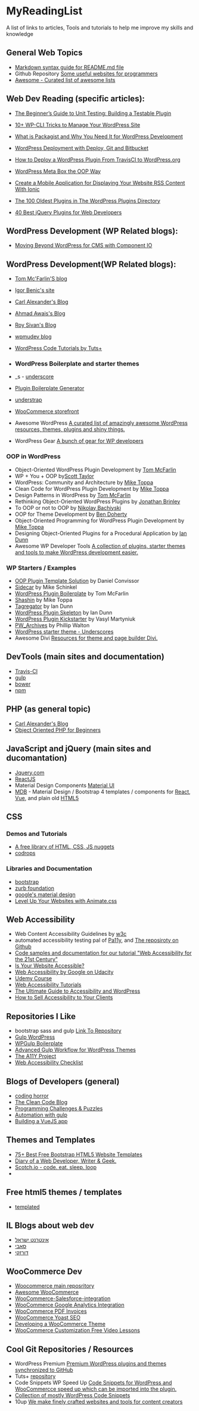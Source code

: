 # MyReadingList
A list of links to articles, Tools and tutorials to help me improve my skills and knowledge 
## General Web Topics
* [Markdown syntax guide for README.md file](https://confluence.atlassian.com/bitbucketserver/markdown-syntax-guide-776639995.html)
* Github Repository [Some useful websites for programmers](https://github.com/sdmg15/Best-websites-a-programmer-should-visit)
* [Awesome - Curated list of awesome lists](https://github.com/barbareshet/awesome)
## Web Dev Reading (specific articles):
* [The Beginner’s Guide to Unit Testing: Building a Testable Plugin](https://code.tutsplus.com/articles/the-beginners-guide-to-unit-testing-building-a-testable-plugin--wp-25741)
* [10+ WP-CLI Tricks to Manage Your WordPress Site](https://www.codeinwp.com/blog/wp-cli/)
* [What is Packagist and Why You Need It for WordPress Development](https://premium.wpmudev.org/blog/packagist-wordpress-development/)
* [WordPress Deployment with Deploy, Git and Bitbucket](https://www.ostraining.com/blog/wordpress/deploy-git-wordpress/)
* [How to Deploy a WordPress Plugin From TravisCI to WordPress.org](https://code.tutsplus.com/tutorials/how-to-deploy-wordpress-plugin-from-travisci-to-wordpressorg--cms-28831)
* [WordPress Meta Box the OOP Way](https://w3guy.com/wordpress-meta-box-oop/)

* [Create a Mobile Application for Displaying Your Website RSS Content With Ionic](https://code.tutsplus.com/tutorials/create-an-mobile-application-for-displaying-your-website-rss-content-with-ionic--cms-28838)
* [The 100 Oldest Plugins in The WordPress Plugins Directory](https://isabelcastillo.com/oldest-plugins)
* [40 Best jQuery Plugins for Web Developers](http://www.webdesigndev.com/best-jquery-plugins/)
## WordPress Development (WP Related blogs):

* [Moving Beyond WordPress for CMS with Component IO](https://scotch.io/tutorials/moving-beyond-wordpress-for-cms)

## WordPress Development(WP Related blogs):

* [Tom Mc'Farlin'S blog](https://tommcfarlin.com) 
* [Igor Benic's site](http://www.ibenic.com/)
* [Carl Alexander's Blog](https://carlalexander.ca/)
* [Ahmad Awais's Blog](https://ahmadawais.com/)
* [Roy Sivan's Blog](https://roysivan.com/)
* [wpmudev blog](https://premium.wpmudev.org/blog/)
* [WordPress Code Tutorials by Tuts+](https://code.tutsplus.com/categories/wordpress)

* ### WordPress Boilerplate and starter themes
* _s - [underscore](http://underscores.me/)
* [Plugin Boilerplate Generator](https://wppb.me/)
* [understrap](https://understrap.com/)
* [WooCommerce storefront](https://woocommerce.com/storefront/)
* Awesome WordPress [A curated list of amazingly awesome WordPress resources, themes, plugins and shiny things.](https://github.com/lukecav/awesome-wordpress)
* WordPress Gear [A bunch of gear for WP developers](https://github.com/lukecav/WordPress-Gear)

### OOP in WordPress
* Object-Oriented WordPress Plugin Development by [Tom McFarlin](http://tommcfarlin.com/object-oriented-wordpress-plugin/)
* WP + You + OOP by[Scott Taylor](http://scotty-t.com/2012/07/09/wp-you-oop/)
* WordPress: Community and Architecture by [Mike Toppa](http://www.toppa.com/2013/wordpress-community-and-architecture/)
* Clean Code for WordPress Plugin Development by [Mike Toppa](http://wordpress.tv/2011/11/14/mike-toppa-clean-code-for-wordpress-plugin-development/)
* Design Patterns in WordPress by [Tom McFarlin](http://wp.tutsplus.com/series/design-patterns-in-wordpress/)
* Rethinking Object-Oriented WordPress Plugins by [Jonathan Brinley](http://xplus3.net/2011/03/08/rethinking-object-oriented-wordpress-plugins/)
* To OOP or not to OOP by [Nikolay Bachiyski](http://wordpress.tv/2013/12/08/nikolay-bachiyski-to-oop-or-not-to-oop/)
* OOP for Theme Development by [Ben Doherty](http://wordpress.tv/2013/06/13/ben-doherty-oop-for-theme-development/)
* Object-Oriented Programming for WordPress Plugin Development by [Mike Toppa](http://www.slideshare.net/mtoppa/object-oriented-programming-for-wordpress-plugin-development)
* Designing Object-Oriented Plugins for a Procedural Application by [Ian Dunn](http://iandunn.name/designing-object-oriented-plugins-for-a-procedural-application/)
* Awesome WP Developer Tools [A collection of plugins, starter themes and tools to make WordPress development easier.](https://github.com/lukecav/awesome-wp-developer-tools)

### WP Starters / Examples
* [OOP Plugin Template Solution](https://github.com/convissor/oop-plugin-template-solution) by Daniel Convissor
* [Sidecar](https://github.com/newclarity/sidecar) by Mike Schinkel
* [WordPress Plugin Boilerplate](https://github.com/tommcfarlin/WordPress-Plugin-Boilerplate/) by Tom McFarlin
* [Shashin](http://wordpress.org/extend/plugins/shashin/) by Mike Toppa
* [Tagregator](http://wordpress.org/plugins/tagregator/) by Ian Dunn
* [WordPress Plugin Skeleton](https://github.com/iandunn/WordPress-Plugin-Skeleton) by Ian Dunn
* [WordPress Plugin Kickstarter](http://wordpress.org/extend/plugins/wordpress-plugin-kickstarter/) by Vasyl Martyniuk
* [PW_Archives](http://wordpress.org/extend/plugins/pw-archives/) by Phillip Walton
* [WordPress starter theme - Underscores](http://underscores.me/)
* Awesome Divi [Resources for theme and page builder Divi.](https://github.com/lukecav/awesome-divi)


## DevTools (main sites and documentation)
* [Travis-CI](https://travis-ci.org/)
* [gulp](https://gulpjs.com/)
* [bower](https://bower.io/)
* [npm](https://www.npmjs.com/)


## PHP (as general topic)
* [Carl Alexander's Blog](https://carlalexander.ca/)
* [Object Oriented PHP for Beginners](http://www.killerphp.com/tutorials/object-oriented-php/)


## JavaScript and jQuery (main sites and ducomantation)
* [Jquery.com](https://jquery.com/)
* [ReactJS](https://reactjs.org/)
* Material Design Components [Material UI](https://material-ui.com/)
* [MDB](https://mdbootstrap.com/) - Material Design / Bootstrap 4 templates / components for [React](https://mdbootstrap.com/react/), [Vue](https://mdbootstrap.com/vue/), and plain old [HTML5](https://mdbootstrap.com/material-design-for-bootstrap/)


## CSS

### Demos and Tutorials
* [A free library of HTML, CSS, JS nuggets](https://codyhouse.co/)
* [codrops](https://tympanus.net/codrops/)

### Libraries and Documentation
* [bootstrap](http://getbootstrap.com/)
* [zurb foundation](http://foundation.zurb.com/)
* [google's material design](http://materializecss.com/)
* [Level Up Your Websites with Animate.css](https://scotch.io/tutorials/level-up-your-websites-with-animatecss)


## Web Accessibility
* Web Content Accessibility Guidelines by [w3c](https://github.com/w3c/wcag)
* automated accessibility testing pal of [Pa11y](http://pa11y.org/), and [The reposiroty on Github](https://github.com/pa11y/pa11y)
* [Code samples and documentation for our tutorial "Web Accessibility for the 21st Century"](https://github.com/rahaeli/accessibility)
* [Is Your Website Accessible?](https://premium.wpmudev.org/blog/website-accessibility-ada/?utm_source=WPMU+DEV+Blog&utm_campaign=1ceb1c7c0f-Weekly_blog_update_081017&utm_medium=email&utm_term=0_591b793ca5-1ceb1c7c0f-104423769)
* [Web Accessibility by Google on Udacity](https://www.udacity.com/course/web-accessibility--ud891)
* [Udemy Course](https://www.udemy.com/website-accessibility-course/)
* [Web Accessibility Tutorials](https://www.w3.org/WAI/tutorials/)
* [The Ultimate Guide to Accessibility and WordPress](https://premium.wpmudev.org/blog/making-wordpress-accessible/)
* [How to Sell Accessibility to Your Clients](https://premium.wpmudev.org/blog/selling-accessibility-clients/)

## Repositories I Like
*  bootstrap sass and gulp [Link To Repository](https://github.com/leadout/bootstrap-sass-gulp)
* [Gulp WordPress](https://github.com/ahmadawais/WPGulp)
* [WPGulp Boilerplate](https://github.com/ahmadawais/WPGulpTheme)
* [Advanced Gulp Workflow for WordPress Themes](https://ahmadawais.com/my-advanced-gulp-workflow-for-wordpress-themes/)
* [The A11Y Project](http://a11yproject.com/)
* [Web Accessibility Checklist](http://a11yproject.com/checklist.html)


## Blogs of Developers (general)
* [coding horror](https://blog.codinghorror.com/)
* [The Clean Code Blog](http://blog.cleancoder.com/)
* [Programming Challenges & Puzzles](https://www.nayuki.io/category/programming)
* [Automation with gulp](https://auth0.com/blog/automate-your-development-workflow-with-gulpjs/)
* [Building a VueJS app](https://auth0.com/blog/build-an-app-with-vuejs/)

## Themes and Templates
* [75+ Best Free Bootstrap HTML5 Website Templates](http://webdesigncover.com/best-free-bootstrap-html5-website-templates.html)
* [Diary of a Web Developer, Writer & Geek.](https://w3guy.com/)
* [Scotch.io - code. eat. sleep. loop](https://scotch.io/)
* 


## Free html5 themes / templates
* [templated](https://templated.co/)

## IL Blogs about web dev
* [אינטרנט ישראל](https://internet-israel.com/)
* [סאבי](https://he.savvy.co.il/blog/)
* [דורזקי](https://www.dorzki.co.il/)

## WooCommerce Dev
* [Woocommerce main reposritory](https://github.com/woocommerce/woocommerce)
* [Awesome WooCommerce](https://github.com/lukecav/awesome-woocommerce/blob/master/README.md)
* [WooCommerce-Salesforce-integration](https://github.com/Neuralab/WooCommerce-Salesforce-integration)
* [WooCommerce Google Analytics Integration](https://github.com/woocommerce/woocommerce-google-analytics-integration)
* [WooCommerce PDF Invoices](https://github.com/baselbers/woocommerce-pdf-invoices)
* [WooCommerce Yoast SEO](https://github.com/Yoast/wpseo-woocommerce)
* [Developing a WooCommerce Theme](https://github.com/tutsplus/developing-a-woocommerce-theme)
* [WooCommerce Customization Free Video Lessons](https://businessbloomer.com/)
## Cool Git Repositories / Resources
* WordPress Premium [Premium WordPress plugins and themes synchronized to GitHub](https://github.com/wp-premium)
* Tuts+ [repository](https://github.com/tutsplus)
* Code Snippets WP Speed Up [Code Snippets for WordPress and WooCommercce speed up which can be imported into the plugin.](https://github.com/lukecav/code-snippets-wp-speed-up)
* [Collection of mostly WordPress Code Snippets](https://github.com/senlin/Code-Snippets)
* 10up [We make finely crafted websites and tools for content creators](https://github.com/10up)
